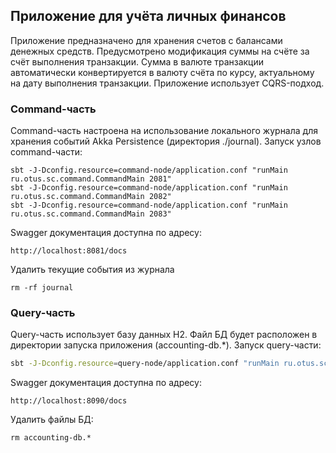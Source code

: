 ## Приложение для учёта личных финансов
Приложение предназначено для хранения счетов с балансами денежных средств. 
Предусмотрено модификация суммы на счёте за счёт выполнения транзакции. 
Сумма в валюте транзакции автоматически конвертируется в валюту счёта по курсу, актуальному на дату выполнения транзакции.
Приложение использует CQRS-подход.

### Command-часть
Command-часть настроена на использование локального журнала для хранения событий Akka Persistence (директория ./journal).
Запуск узлов command-части:
```
sbt -J-Dconfig.resource=command-node/application.conf "runMain ru.otus.sc.command.CommandMain 2081"
sbt -J-Dconfig.resource=command-node/application.conf "runMain ru.otus.sc.command.CommandMain 2082"
sbt -J-Dconfig.resource=command-node/application.conf "runMain ru.otus.sc.command.CommandMain 2083"
```
Swagger документация доступна по адресу:
```
http://localhost:8081/docs
```
Удалить текущие события из журнала
```
rm -rf journal
```

### Query-часть
Query-часть использует базу данных H2. Файл БД будет расположен в директории запуска приложения (accounting-db.*).
Запуск query-части:
```bash
sbt -J-Dconfig.resource=query-node/application.conf "runMain ru.otus.sc.query.QueryMain"
```

Swagger документация доступна по адресу:
```
http://localhost:8090/docs
```

Удалить файлы БД:
```
rm accounting-db.*
```
